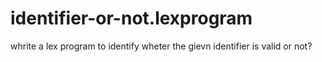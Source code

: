 # identifier-or-not.lexprogram
whrite a lex program to identify wheter the gievn identifier is valid or not?

